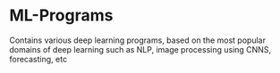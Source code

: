 # ML-Programs

Contains various deep learning programs, based on the most popular domains of deep learning such as NLP, image processing using CNNS, forecasting, etc

